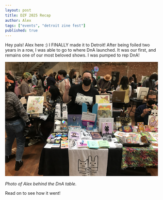```yaml
---
layout: post
title: DZF 2025 Recap
author: Alex
tags: ["events", "detroit zine fest"]
published: true
---
```


Hey pals! Alex here :) I FINALLY made it to Detroit! After being foiled two years in a row, I was able to go to where DnA launched. It was our first, and remains one of our most beloved shows. I was pumped to rep DnA!

<a href="/assets/img/post/25-5-14_dzfrecap_1.png"><img src="/assets/img/post/25-5-14_dzfrecap_1.png"></a> 

*Photo of Alex behind the DnA table.*

Read on to see how it went!

<!--more-->
